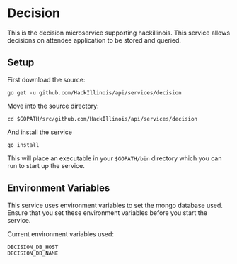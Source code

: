 Decision
========

This is the decision microservice supporting hackillinois. This service allows decisions on attendee application to be stored and queried.

Setup
-----

First download the source:
```
go get -u github.com/HackIllinois/api/services/decision
```

Move into the source directory:
```
cd $GOPATH/src/github.com/HackIllinois/api/services/decision
```

And install the service
```
go install
```

This will place an executable in your `$GOPATH/bin` directory which you can run to start up the service.

Environment Variables
---------------------

This service uses environment variables to set the mongo database used. Ensure that you set these environment variables before you start the service.

Current environment variables used:
```
DECISION_DB_HOST
DECISION_DB_NAME
```
